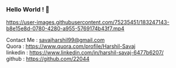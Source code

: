 ###                                                 Hello World ! 👋

https://user-images.githubusercontent.com/75235451/183247143-b8e15e8d-0780-4280-a955-5769174b43f7.mp4

Contact Me       : savajharshil99@gmail.com </br>
Quora            : https://www.quora.com/profile/Harshil-Savaj</br>
linkedin         : https://www.linkedin.com/in/harshil-savaj-6477b6207/<br>
github           : https://github.com/22044


